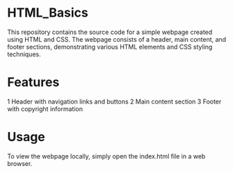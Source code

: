 # HTML_Basics
This repository contains the source code for a simple webpage created using HTML and CSS. The webpage consists of a header, main content, and footer sections, demonstrating various HTML elements and CSS styling techniques.

# Features
1 Header with navigation links and buttons
2 Main content section
3 Footer with copyright information

# Usage
To view the webpage locally, simply open the index.html file in a web browser.
